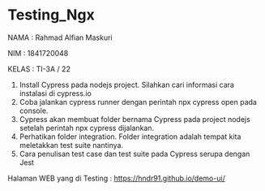 # Testing_Ngx

NAMA  : Rahmad Alfian Maskuri

NIM   : 1841720048

KELAS : TI-3A / 22

1. Install Cypress pada nodejs project. Silahkan cari informasi cara instalasi di cypress.io
2. Coba jalankan cypress runner dengan perintah npx cypress open pada console.
3. Cypress akan membuat folder bernama Cypress pada project nodejs setelah perintah npx cypress dijalankan.
4. Perhatikan folder integration. Folder integration adalah tempat kita meletakkan test suite nantinya.
5. Cara penulisan test case dan test suite pada Cypress serupa dengan Jest

Halaman WEB yang di Testing : https://hndr91.github.io/demo-ui/
